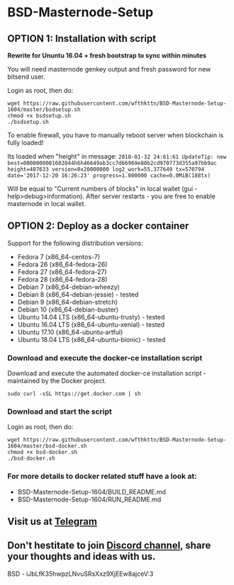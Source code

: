 # BSD-Masternode-Setup
## OPTION 1: Installation with script

**Rewrite for Ununtu 16.04 + fresh bootstrap to sync within minutes**

You will need masternode genkey output and fresh password for new bitsend user.

Login as root, then do:
```
wget https://raw.githubusercontent.com/wfthkttn/BSD-Masternode-Setup-1604/master/bsdsetup.sh
chmod +x bsdsetup.sh
./bsdsetup.sh
```

To enable firewall, you have to manually reboot server when blockchain is fully loaded!

Its loaded when "height" in message:
```2018-01-32 24:61:61 UpdateTip: new best=0000000001602844h6h46649ab3cc7d66969e80b2cd970773d355a97bb9ac height=407633 version=0x20000000 log2_work=55.377649 tx=570794 date='2017-12-20 16:26:23' progress=1.000000 cache=0.0MiB(188tx)```

Will be equal to "Current numbers of blocks" in local wallet (gui - help>debug>information).
After server restarts - you are free to enable masternode in local wallet.

## OPTION 2: Deploy as a docker container

Support for the following distribution versions:
* Fedora 7 (x86_64-centos-7)
* Fedora 26 (x86_64-fedora-26)
* Fedora 27 (x86_64-fedora-27)
* Fedora 28 (x86_64-fedora-28)
* Debian 7 (x86_64-debian-wheezy)
* Debian 8 (x86_64-debian-jessie) - tested
* Debian 9 (x86_64-debian-stretch)
* Debian 10 (x86_64-debian-buster)
* Ubuntu 14.04 LTS (x86_64-ubuntu-trusty) - tested
* Ubuntu 16.04 LTS (x86_64-ubuntu-xenial) - tested
* Ubuntu 17.10 (x86_64-ubuntu-artful)
* Ubuntu 18.04 LTS (x86_64-ubuntu-bionic) - tested

### Download and execute the docker-ce installation script

Download and execute the automated docker-ce installation script - maintained by the Docker project.

```
sudo curl -sSL https://get.docker.com | sh
```

### Download and start the script
Login as root, then do:

```
wget https://raw.githubusercontent.com/wfthkttn/BSD-Masternode-Setup-1604/master/bsd-docker.sh
chmod +x bsd-docker.sh
./bsd-docker.sh
```

### For more details to docker related stuff have a look at:
* BSD-Masternode-Setup-1604/BUILD_README.md
* BSD-Masternode-Setup-1604/RUN_README.md


## Visit us at [Telegram](https://t.me/BSD_Bitsend)

## Don't hestitate to join [Discord channel](https://discord.gg/DNfazhS), share your thoughts and ideas with us.

BSD - iJbLfK35hwpzLNvuSRsXxz9XjEEw8ajceV:3
